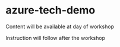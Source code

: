 # azure-tech-demo

Content will be available at day of workshop

Instruction will follow after the workshop
